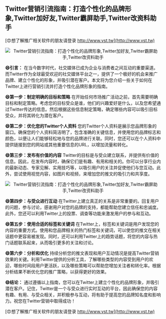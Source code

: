 ## **Twitter营销引流指南：打造个性化的品牌形象,Twitter加好友,Twitter霸屏助手,Twitter改资料助手**

[😍想了解推广相关软件的朋友请登录 http://www.vst.tw](http://www.vst.tw)

 <center><img src="https://vst.tw/MP4/tuiguang/png/7.png" alt="Twitter营销引流指南：打造个性化的品牌形象,Twitter加好友,Twitter霸屏助手,Twitter改资料助手"></center>

**😄引言：**
在当今数字时代，社交媒体已成为企业与消费者之间互动的重要渠道。而Twitter作为全球最受欢迎的社交媒体平台之一，提供了一个极好的机会来推广品牌、建立个性化的形象，并吸引潜在客户。本文将为您介绍一些关于如何在Twitter上进行营销引流并打造个性化品牌形象的指南。

**😄第一步：制定明确的目标和策略**
在开始任何市场推广活动之前，首先需要明确目标和制定策略。考虑您的目标受众是谁，他们的兴趣爱好是什么，以及您希望通过Twitter传达的信息。然后根据这些信息制定策略，确定哪些内容可以吸引目标受众，并将其转化为潜在客户。

**😄第二步：优化您的Twitter个人资料**
您的Twitter个人资料是展示您品牌形象的窗口。确保您的个人资料简洁明了，包含准确的关键信息，并使用您的品牌标志和颜色，以便让人们能够轻松地与您的品牌进行关联。同时，您还可以在个人资料中提供链接到您的网站或其他重要信息的URL，以增加流量和转化。

**😄第三步：发布有价值的内容**
Twitter的目标是与受众建立联系，并提供有价值的信息。因此，在发布内容时，确保它们是有趣、有用和相关的。你可以分享行业内的最新动态、专家见解、实用技巧等，以吸引用户的关注并促使他们与您互动。此外，尝试使用视觉内容，如图片和视频，来增加您的推文的吸引力和共享度。

 <center><img src="https://vst.tw/MP4/tuiguang/png/0.png" alt="Twitter营销引流指南：打造个性化的品牌形象,Twitter加好友,Twitter霸屏助手,Twitter改资料助手"></center>

**😄第四步：与受众进行互动**
在Twitter上建立真正的关系是非常重要的。回复用户的问题，参与讨论，感谢用户对您的品牌的支持，都能帮助您建立信任和忠诚度。此外，您还可以利用Twitter上的投票、调查等功能来激发用户的参与和互动。

**😄第五步：使用合适的标签和关键词**
在Twitter上，标签和关键词是用户发现您的内容的重要方式。使用和您品牌相关的热门标签和关键词，可以使您的推文在相关话题中更容易被发现。同时，还可以利用Twitter上的趋势话题，将您的内容与热门话题联系起来，从而吸引更多的关注和讨论。

**😄第六步：分析和优化**
持续分析您的推文表现和用户互动情况是提高Twitter营销效果的关键。利用Twitter提供的分析工具，了解哪些类型的内容受到用户的欢迎，哪些时间段用户更活跃，以及哪些策略可以帮助您增加关注者和转化率。根据分析结果不断优化您的推广策略，以获得更好的效果。

**😄结论：**
通过遵循以上指南，您可以在Twitter上建立个性化的品牌形象，并吸引潜在客户。记住，Twitter是一个与受众进行实时互动的平台，因此确保您的内容有趣、有用、与受众相关，并积极参与互动，将有助于提高您的品牌知名度和影响力。祝您在Twitter营销中取得成功！

[😍想了解推广相关软件的朋友请登录 http://www.vst.tw](http://www.vst.tw)



